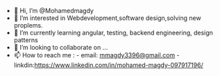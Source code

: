 - 👋 Hi, I’m @Mohamedmagdy
- 👀 I’m interested in Webdevelopment,software design,solving new proplems.
- 🌱 I’m currently learning angular, testing, backend engineering, design patterns
- 💞️ I’m looking to collaborate on ...
- 📫 How to reach me :
                  -  email: mmagdy3396@gmail.com
                  -  linkdin:https://www.linkedin.com/in/mohamed-magdy-097917196/

<!---
Mohamedmagdy1790/Mohamedmagdy1790 is a ✨ special ✨ repository because its `README.md` (this file) appears on your GitHub profile.
You can click the Preview link to take a look at your changes.
--->
